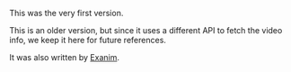 This was the very first version.

This is an older version, but
since it uses a different API
to fetch the video info, we keep it here
for future references.

It was also written by [Exanim](https://github.com/Exanim).
